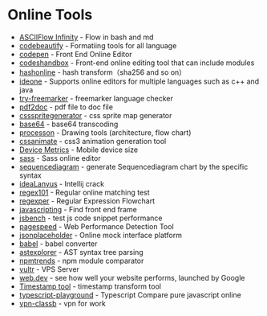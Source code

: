 # Online Tools

- [ASCIIFlow Infinity](http://asciiflow.com/) - Flow in bash and md
- [codebeautify](https://codebeautify.org/) - Formatiing tools for all language
- [codepen](https://codepen.io/) - Front End Online Editor
- [codeshandbox](https://codesandbox.io/s/) - Front-end online editing tool that can include modules
- [hashonline](https://emn178.github.io/online-tools/index.html) - hash transform（sha256 and so on）
- [ideone](https://ideone.com/) - Supports online editors for multiple languages ​​such as c++ and java
- [try-freemarker](https://try.freemarker.apache.org/) - freemarker language checker
- [pdf2doc](https://pdf2doc.com/) - pdf file to doc file
- [cssspritegenerator](https://spritegen.website-performance.org/) - css sprite map generator
- [base64](http://tool.oschina.net/encrypt?type=3) - base64 transcoding
- [processon](https://www.processon.com/) - Drawing tools (architecture, flow chart)
- [cssanimate](http://cssanimate.com/) - css3 animation generation tool
- [Device Metrics](https://material.io/tools/devices/) - Mobile device size
- [sass](https://www.sassmeister.com/) - Sass online editor
- [sequencediagram](https://sequencediagram.org/index.html?initialData=FABwhgTgLglgxjcA7KACAgqSsHLQIS2nkTBVQGEidTyARYdAWgD58AuGJAMwHtgwcWADcwUAKapC+VhU49+gkWMlUKrFnXl8BQmKImoG+ADxMmcrjoAm4pfpWVGZphyv9b9g5OlmtcMAAbQIAjQQBrYE89byNdZUNCdBMXNwUouxjHQnBiXDICahI8OK9HY1Ytd3iHRIyyiTBuCQgpYDpK7UUswwYAZ3A4cXqeyTogA) - generate Sequencediagram chart by the specific syntax
- [ideaLanyus](http://idea.lanyus.com/) - Intellij crack
- [regex101](https://regex101.com/) - Regular online matching test
- [regexper](https://regexper.com/) - Regular Expression Flowchart
- [javascripting](https://www.javascripting.com/) - Find front end frame
- [jsbench](https://github.com/jsbench/jsbench.github.io) - test js code snippet performance
- [pagespeed](https://developers.google.com/speed/pagespeed/insights/) - Web Performance Detection Tool
- [jsonplaceholder](https://jsonplaceholder.typicode.com/) - Online mock interface platform
- [babel](https://babeljs.io/repl) - babel converter
- [astexplorer](https://astexplorer.net/) - AST syntax tree parsing
- [npmtrends](https://www.npmtrends.com/) - npm module comparator
- [vultr](https://www.vultr.com/) - VPS Server
- [web.dev](https://web.dev/measure) - see how well your website performs, launched by Google
- [Timestamp tool](https://tool.chinaz.com/Tools/unixtime.aspx) - timestamp transform tool
- [typescript-playground](https://www.typescriptlang.org/play/index.html) - Typescript Compare pure javascript online
- [vpn-classb](http://cloud.netease.com/vpn) - vpn for work